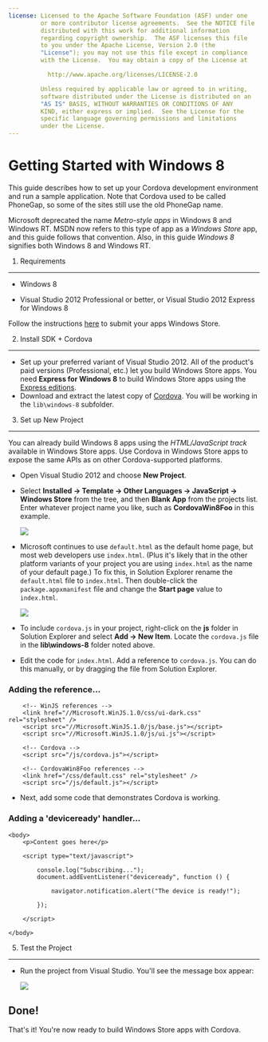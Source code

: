 ```yaml
---
license: Licensed to the Apache Software Foundation (ASF) under one
         or more contributor license agreements.  See the NOTICE file
         distributed with this work for additional information
         regarding copyright ownership.  The ASF licenses this file
         to you under the Apache License, Version 2.0 (the
         "License"); you may not use this file except in compliance
         with the License.  You may obtain a copy of the License at

           http://www.apache.org/licenses/LICENSE-2.0

         Unless required by applicable law or agreed to in writing,
         software distributed under the License is distributed on an
         "AS IS" BASIS, WITHOUT WARRANTIES OR CONDITIONS OF ANY
         KIND, either express or implied.  See the License for the
         specific language governing permissions and limitations
         under the License.
---
```


Getting Started with Windows 8
==================================

This guide describes how to set up your Cordova development
environment and run a sample application.  Note that Cordova used to
be called PhoneGap, so some of the sites still use the old PhoneGap
name.

Microsoft deprecated the name _Metro-style apps_ in Windows 8 and
Windows RT. MSDN now refers to this type of app as a _Windows Store_
app, and this guide follows that convention. Also, in this guide
_Windows 8_ signifies both Windows 8 and Windows RT.

1. Requirements
---------------

- Windows 8

- Visual Studio 2012 Professional or better, or Visual Studio 2012 Express for Windows 8

Follow the instructions [here](http://www.windowsstore.com/) to submit your apps Windows Store.

2. Install SDK + Cordova
----------------------------

- Set up your preferred variant of Visual Studio 2012. All of the product's paid versions (Professional, etc.) let you build Windows Store apps. You need **Express for Windows 8** to build Windows Store apps using the [Express editions](http://www.microsoft.com/visualstudio/eng/products/visual-studio-express-products).
- Download and extract the latest copy of [Cordova](http://phonegap.com/download). You will be working in the `lib\windows-8` subfolder.

3. Set up New Project
--------------------

You can already build Windows 8 apps using the _HTML/JavaScript track_
available in Windows Store apps. Use Cordova in Windows Store apps to
expose the same APIs as on other Cordova-supported platforms.

- Open Visual Studio 2012 and choose **New Project**.
- Select **Installed &rarr; Template &rarr; Other Languages &rarr; JavaScript &rarr; Windows Store** from the tree, and then **Blank App** from the projects list. Enter whatever project name you like, such as **CordovaWin8Foo** in this example.

    ![](img/guide/getting-started/windows-8/wsnewproject.PNG)

- Microsoft continues to use `default.html` as the default home page, but most web developers use `index.html`. (Plus it's likely that in the other platform variants of your project you are using `index.html` as the name of your default page.) To fix this, in Solution Explorer rename the `default.html` file to `index.html`. Then double-click the `package.appxmanifest` file and change the **Start page** value to `index.html`.

	![](img/guide/getting-started/windows-8/wschangemanifest.PNG)

- To include `cordova.js` in your project, right-click on the **js** folder in Solution Explorer and select **Add &rarr; New Item**. Locate the `cordova.js` file in the **lib\windows-8** folder noted above.

- Edit the code for `index.html`. Add a reference to `cordova.js`. You can do this manually, or by dragging the file from Solution Explorer.

### Adding the reference...
	    <!-- WinJS references -->
	    <link href="//Microsoft.WinJS.1.0/css/ui-dark.css" rel="stylesheet" />
	    <script src="//Microsoft.WinJS.1.0/js/base.js"></script>
	    <script src="//Microsoft.WinJS.1.0/js/ui.js"></script>

	    <!-- Cordova -->
	    <script src="/js/cordova.js"></script>

	    <!-- CordovaWin8Foo references -->
	    <link href="/css/default.css" rel="stylesheet" />
	    <script src="/js/default.js"></script>

- Next, add some code that demonstrates Cordova is working.

### Adding a 'deviceready' handler...
	<body>
	    <p>Content goes here</p>

	    <script type="text/javascript">

	        console.log("Subscribing...");
	        document.addEventListener("deviceready", function () {

	            navigator.notification.alert("The device is ready!");

	        });

	    </script>

	</body>

5. Test the Project
-------------------------------

- Run the project from Visual Studio. You'll see the message box appear:

	![](img/guide/getting-started/windows-8/wsalert.PNG)

Done!
-----

That's it! You're now ready to build Windows Store apps with Cordova.

